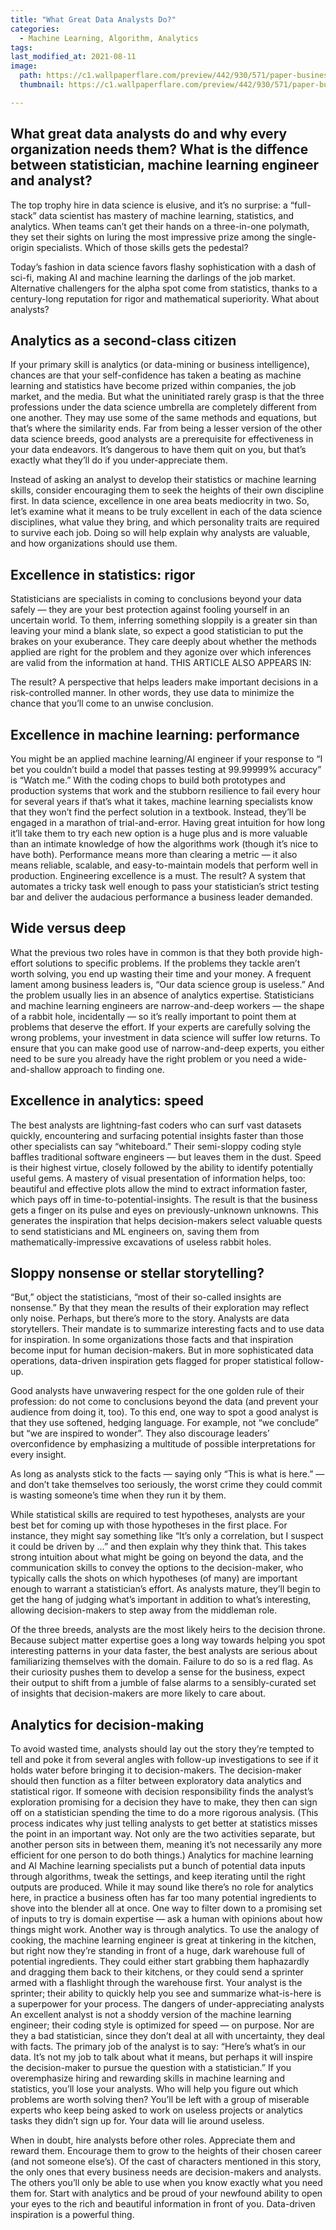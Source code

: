 ```yaml
---
title: "What Great Data Analysts Do?"
categories:
  - Machine Learning, Algorithm, Analytics
tags:
last_modified_at: 2021-08-11
image: 
  path: https://c1.wallpaperflare.com/preview/442/930/571/paper-business-aerial-analysis.jpg
  thumbnail: https://c1.wallpaperflare.com/preview/442/930/571/paper-business-aerial-analysis.jpg 

---
```

## What great data analysts do and why every organization needs them? What is the diffence between statistician, machine learning engineer and analyst?

The top trophy hire in data science is elusive, and it’s no surprise: a “full-stack” data scientist has mastery of machine learning, statistics, and analytics. When teams can’t get their hands on a three-in-one polymath, they set their sights on luring the most impressive prize among the single-origin specialists. Which of those skills gets the pedestal?

Today’s fashion in data science favors flashy sophistication with a dash of sci-fi, making AI and machine learning the darlings of the job market. Alternative challengers for the alpha spot come from statistics, thanks to a century-long reputation for rigor and mathematical superiority. What about analysts?

## Analytics as a second-class citizen
If your primary skill is analytics (or data-mining or business intelligence), chances are that your self-confidence has taken a beating as machine learning and statistics have become prized within companies, the job market, and the media.
But what the uninitiated rarely grasp is that the three professions under the data science umbrella are completely different from one another. They may use some of the same methods and equations, but that’s where the similarity ends. Far from being a lesser version of the other data science breeds, good analysts are a prerequisite for effectiveness in your data endeavors. It’s dangerous to have them quit on you, but that’s exactly what they’ll do if you under-appreciate them.

Instead of asking an analyst to develop their statistics or machine learning skills, consider encouraging them to seek the heights of their own discipline first. In data science, excellence in one area beats mediocrity in two. So, let’s examine what it means to be truly excellent in each of the data science disciplines, what value they bring, and which personality traits are required to survive each job. Doing so will help explain why analysts are valuable, and how organizations should use them.

## Excellence in statistics: rigor
Statisticians are specialists in coming to conclusions beyond your data safely — they are your best protection against fooling yourself in an uncertain world. To them, inferring something sloppily is a greater sin than leaving your mind a blank slate, so expect a good statistician to put the brakes on your exuberance. They care deeply about whether the methods applied are right for the problem and they agonize over which inferences are valid from the information at hand.
THIS ARTICLE ALSO APPEARS IN:


The result? A perspective that helps leaders make important decisions in a risk-controlled manner. In other words, they use data to minimize the chance that you’ll come to an unwise conclusion.

## Excellence in machine learning: performance
You might be an applied machine learning/AI engineer if your response to “I bet you couldn’t build a model that passes testing at 99.99999% accuracy” is “Watch me.” With the coding chops to build both prototypes and production systems that work and the stubborn resilience to fail every hour for several years if that’s what it takes, machine learning specialists know that they won’t find the perfect solution in a textbook. Instead, they’ll be engaged in a marathon of trial-and-error. Having great intuition for how long it’ll take them to try each new option is a huge plus and is more valuable than an intimate knowledge of how the algorithms work (though it’s nice to have both). Performance means more than clearing a metric — it also means reliable, scalable, and easy-to-maintain models that perform well in production. Engineering excellence is a must.
The result? A system that automates a tricky task well enough to pass your statistician’s strict testing bar and deliver the audacious performance a business leader demanded.

## Wide versus deep
What the previous two roles have in common is that they both provide high-effort solutions to specific problems. If the problems they tackle aren’t worth solving, you end up wasting their time and your money. A frequent lament among business leaders is, “Our data science group is useless.” And the problem usually lies in an absence of analytics expertise.
Statisticians and machine learning engineers are narrow-and-deep workers — the shape of a rabbit hole, incidentally — so it’s really important to point them at problems that deserve the effort. If your experts are carefully solving the wrong problems, your investment in data science will suffer low returns. To ensure that you can make good use of narrow-and-deep experts, you either need to be sure you already have the right problem or you need a wide-and-shallow approach to finding one.

## Excellence in analytics: speed
The best analysts are lightning-fast coders who can surf vast datasets quickly, encountering and surfacing potential insights faster than those other specialists can say “whiteboard.” Their semi-sloppy coding style baffles traditional software engineers — but leaves them in the dust. Speed is their highest virtue, closely followed by the ability to identify potentially useful gems. A mastery of visual presentation of information helps, too: beautiful and effective plots allow the mind to extract information faster, which pays off in time-to-potential-insights.
The result is that the business gets a finger on its pulse and eyes on previously-unknown unknowns. This generates the inspiration that helps decision-makers select valuable quests to send statisticians and ML engineers on, saving them from mathematically-impressive excavations of useless rabbit holes.

## Sloppy nonsense or stellar storytelling?
“But,” object the statisticians, “most of their so-called insights are nonsense.” By that they mean the results of their exploration may reflect only noise. Perhaps, but there’s more to the story.
Analysts are data storytellers. Their mandate is to summarize interesting facts and to use data for inspiration. In some organizations those facts and that inspiration become input for human decision-makers. But in more sophisticated data operations, data-driven inspiration gets flagged for proper statistical follow-up.

Good analysts have unwavering respect for the one golden rule of their profession: do not come to conclusions beyond the data (and prevent your audience from doing it, too). To this end, one way to spot a good analyst is that they use softened, hedging language. For example, not “we conclude” but “we are inspired to wonder”. They also discourage leaders’ overconfidence by emphasizing a multitude of possible interpretations for every insight.

As long as analysts stick to the facts — saying only “This is what is here.” — and don’t take themselves too seriously, the worst crime they could commit is wasting someone’s time when they run it by them.

While statistical skills are required to test hypotheses, analysts are your best bet for coming up with those hypotheses in the first place. For instance, they might say something like “It’s only a correlation, but I suspect it could be driven by …” and then explain why they think that. This takes strong intuition about what might be going on beyond the data, and the communication skills to convey the options to the decision-maker, who typically calls the shots on which hypotheses (of many) are important enough to warrant a statistician’s effort. As analysts mature, they’ll begin to get the hang of judging what’s important in addition to what’s interesting, allowing decision-makers to step away from the middleman role.

Of the three breeds, analysts are the most likely heirs to the decision throne. Because subject matter expertise goes a long way towards helping you spot interesting patterns in your data faster, the best analysts are serious about familiarizing themselves with the domain. Failure to do so is a red flag. As their curiosity pushes them to develop a sense for the business, expect their output to shift from a jumble of false alarms to a sensibly-curated set of insights that decision-makers are more likely to care about.

## Analytics for decision-making
To avoid wasted time, analysts should lay out the story they’re tempted to tell and poke it from several angles with follow-up investigations to see if it holds water before bringing it to decision-makers. The decision-maker should then function as a filter between exploratory data analytics and statistical rigor. If someone with decision responsibility finds the analyst’s exploration promising for a decision they have to make, they then can sign off on a statistician spending the time to do a more rigorous analysis. (This process indicates why just telling analysts to get better at statistics misses the point in an important way. Not only are the two activities separate, but another person sits in between them, meaning it’s not necessarily any more efficient for one person to do both things.)
Analytics for machine learning and AI
Machine learning specialists put a bunch of potential data inputs through algorithms, tweak the settings, and keep iterating until the right outputs are produced. While it may sound like there’s no role for analytics here, in practice a business often has far too many potential ingredients to shove into the blender all at once. One way to filter down to a promising set of inputs to try is domain expertise — ask a human with opinions about how things might work. Another way is through analytics. To use the analogy of cooking, the machine learning engineer is great at tinkering in the kitchen, but right now they’re standing in front of a huge, dark warehouse full of potential ingredients. They could either start grabbing them haphazardly and dragging them back to their kitchens, or they could send a sprinter armed with a flashlight through the warehouse first. Your analyst is the sprinter; their ability to quickly help you see and summarize what-is-here is a superpower for your process.
The dangers of under-appreciating analysts
An excellent analyst is not a shoddy version of the machine learning engineer; their coding style is optimized for speed — on purpose. Nor are they a bad statistician, since they don’t deal at all with uncertainty, they deal with facts. The primary job of the analyst is to say: “Here’s what’s in our data. It’s not my job to talk about what it means, but perhaps it will inspire the decision-maker to pursue the question with a statistician.”
If you overemphasize hiring and rewarding skills in machine learning and statistics, you’ll lose your analysts. Who will help you figure out which problems are worth solving then? You’ll be left with a group of miserable experts who keep being asked to work on useless projects or analytics tasks they didn’t sign up for. Your data will lie around useless.

When in doubt, hire analysts before other roles. Appreciate them and reward them. Encourage them to grow to the heights of their chosen career (and not someone else’s). Of the cast of characters mentioned in this story, the only ones that every business needs are decision-makers and analysts. The others you’ll only be able to use when you know exactly what you need them for. Start with analytics and be proud of your newfound ability to open your eyes to the rich and beautiful information in front of you. Data-driven inspiration is a powerful thing.


